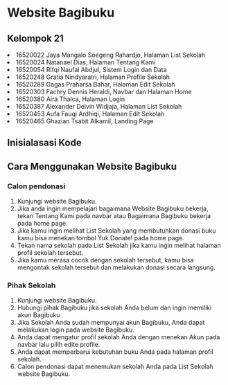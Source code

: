 <h1>Website Bagibuku</h1>
<h2>Kelompok 21</h2>
<li>16520022 Jaya Mangalo Soegeng Rahardjo, Halaman List Sekolah</li>
<li>16520024 Natanael Dias, Halaman Tentang Kami</li>
<li>16520054 Rifqi Naufal Abdjul, Sistem Login dan Data</li>
<li>16520248 Gratia Nindyaratri, Halaman Profile Sekolah</li>
<li>16520289 Gagas Praharsa Bahar, Halaman Edit Sekolah</li>
<li>16520303 Fachry Dennis Heraldi, Navbar dan Halaman Home</li>
<li>16520380 Aira Thalca, Halaman Login </li>
<li>16520387 Alexander Delvin Widjaja, Halaman List Sekolah</li>
<li>16520453 Aufa Fauqi Ardhiqi, Halaman Edit Sekolah</li>
<li>16520465 Ghazian Tsabit Alkamil, Landing Page</li>

<h2>Inisialasasi Kode</h2>
<ol>
  <li?1. Install Node.js</li>
  <li?2. Clone Repository</li>
  <li?3. Di terminal, ketik "npm install"</li>
  <li?4. Di terminal, ketik "npm start"</li>
</ol>
<h2>Cara Menggunakan Website Bagibuku</h2> 
<h3>Calon pendonasi</h3>
<ol>
  <li>Kunjungi website Bagibuku.</li>
  <li>Jika anda ingin mempelajari bagaimana Website Bagibuku bekerja, tekan Tentang Kami pada navbar atau Bagaimana Bagibuku bekerja pada home page.</li>
  <li>Jika kamu ingin melihat List Sekolah yang membutuhkan donasi buku kamu bisa menekan tombol Yuk Donate! pada home page.</li>
  <li>Tekan nama sekolah pada List Sekolah jika kamu ingin melihat halaman profil sekolah tersebut.</li>
  <li>Jika kamu merasa cocok dengan sekolah tersebut, kamu bisa mengontak sekolah tersebut dan melakukan donasi secara langsung.</li>
</ol>
<h3>Pihak Sekolah</h3>
<ol>
  <li>Kunjungi website Bagibuku.
  <li>Hubungi pihak Bagibuku jika sekolah Anda belum dan ingin memiliki akun Bagibuku
  <li>Jika Sekolah Anda sudah mempunyai akun Bagibuku, Anda dapat melakukan login pada website Bagibuku.
  <li>Anda dapat mengatur profil sekolah Anda dengan menekan Akun pada navbar lalu pilih edite profile.
  <li>Anda dapat memperbarui kebutuhan buku Anda pada halaman profil sekolah.
  <li>Calon pendonasi dapat menemukan sekolah Anda pada List Sekolah website Bagibuku.
</ol>

